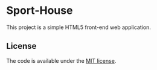
# Sport-House

This project is a simple HTML5 front-end web application.

## License

The code is available under the [MIT license](LICENSE.txt).
